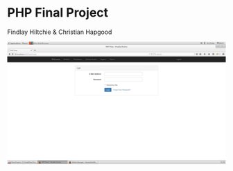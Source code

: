 # PHP Final Project
Findlay Hiltchie &amp; Christian Hapgood

![Screenshot 1](screenshots/screen1.JPG)
